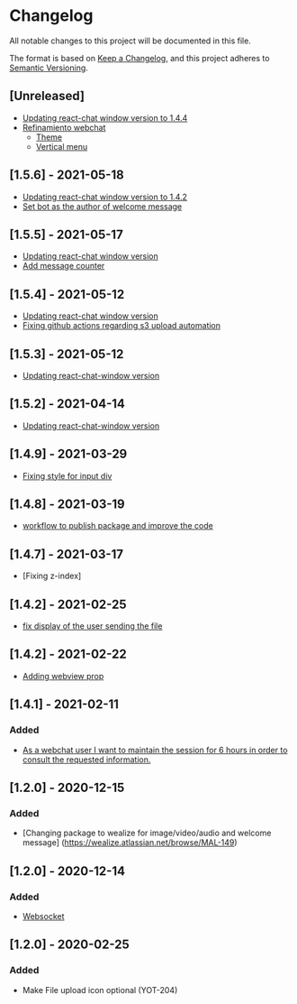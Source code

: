 # Changelog

All notable changes to this project will be documented in this file.

The format is based on [Keep a Changelog](https://keepachangelog.com/en/1.0.0/),
and this project adheres to [Semantic Versioning](https://semver.org/spec/v2.0.0.html).

## [Unreleased]

- [Updating react-chat window version to 1.4.4]()
- [Refinamiento webchat](https://wealize.atlassian.net/browse/MAL-245)
    - [Theme](https://wealize.atlassian.net/browse/MAL-246)
    - [Vertical menu](https://wealize.atlassian.net/browse/MAL-244)

## [1.5.6] - 2021-05-18

- [Updating react-chat window version to 1.4.2]()
- [Set bot as the author of welcome message]()

## [1.5.5] - 2021-05-17

- [Updating react-chat window version]()
- [Add message counter]()

## [1.5.4] - 2021-05-12

- [Updating react-chat window version]()
- [Fixing github actions regarding s3 upload automation]()

## [1.5.3] - 2021-05-12

- [Updating react-chat-window version]()

## [1.5.2] - 2021-04-14

- [Updating react-chat-window version]()

## [1.4.9] - 2021-03-29

- [Fixing style for input div](https://wealize.atlassian.net/browse/TEC20047-16)

##  [1.4.8] - 2021-03-19

- [workflow to publish package and improve the code]()

##  [1.4.7] - 2021-03-17

- [Fixing z-index]

## [1.4.2] - 2021-02-25

- [fix display of the user sending the file]()

## [1.4.2] - 2021-02-22

- [Adding webview prop]()

## [1.4.1] - 2021-02-11

### Added

- [As a webchat user I want to maintain the session for 6 hours in order to consult the requested information.](https://wealize.atlassian.net/browse/MAL-229)

## [1.2.0] - 2020-12-15

### Added

- [Changing package to wealize for image/video/audio and welcome message] (https://wealize.atlassian.net/browse/MAL-149)

## [1.2.0] - 2020-12-14

### Added

- [Websocket](https://wealize.atlassian.net/browse/MAL-149)

## [1.2.0] - 2020-02-25

### Added

- Make File upload icon optional (YOT-204)
